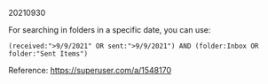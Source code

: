 20210930

For searching in folders in a specific date, you can use:

``` 
(received:">9/9/2021" OR sent:">9/9/2021") AND (folder:Inbox OR folder:"Sent Items")
```

Reference: https://superuser.com/a/1548170